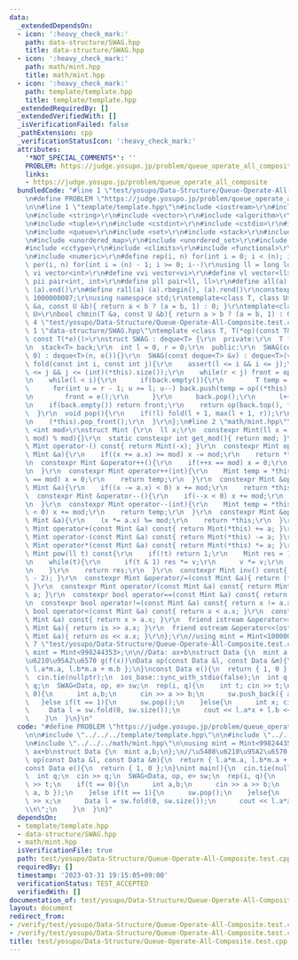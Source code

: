 ```yaml
---
data:
  _extendedDependsOn:
  - icon: ':heavy_check_mark:'
    path: data-structure/SWAG.hpp
    title: data-structure/SWAG.hpp
  - icon: ':heavy_check_mark:'
    path: math/mint.hpp
    title: math/mint.hpp
  - icon: ':heavy_check_mark:'
    path: template/template.hpp
    title: template/template.hpp
  _extendedRequiredBy: []
  _extendedVerifiedWith: []
  _isVerificationFailed: false
  _pathExtension: cpp
  _verificationStatusIcon: ':heavy_check_mark:'
  attributes:
    '*NOT_SPECIAL_COMMENTS*': ''
    PROBLEM: https://judge.yosupo.jp/problem/queue_operate_all_composite
    links:
    - https://judge.yosupo.jp/problem/queue_operate_all_composite
  bundledCode: "#line 1 \"test/yosupo/Data-Structure/Queue-Operate-All-Composite.test.cpp\"\
    \n#define PROBLEM \"https://judge.yosupo.jp/problem/queue_operate_all_composite\"\
    \n\n#line 1 \"template/template.hpp\"\n#include <iostream>\r\n#include <cmath>\r\
    \n#include <string>\r\n#include <vector>\r\n#include <algorithm>\r\n#include <utility>\r\
    \n#include <tuple>\r\n#include <cstdint>\r\n#include <cstdio>\r\n#include <map>\r\
    \n#include <queue>\r\n#include <set>\r\n#include <stack>\r\n#include <deque>\r\
    \n#include <unordered_map>\r\n#include <unordered_set>\r\n#include <bitset>\r\n\
    #include <cctype>\r\n#include <climits>\r\n#include <functional>\r\n#include <cassert>\r\
    \n#include <numeric>\r\n#define rep(i, n) for(int i = 0; i < (n); i++)\r\n#define\
    \ per(i, n) for(int i = (n) - 1; i >= 0; i--)\r\nusing ll = long long;\r\n#define\
    \ vi vector<int>\r\n#define vvi vector<vi>\r\n#define vl vector<ll>\r\n#define\
    \ pii pair<int, int>\r\n#define pll pair<ll, ll>\r\n#define all(a) (a).begin(),\
    \ (a).end()\r\n#define rall(a) (a).rbegin(), (a).rend()\r\nconstexpr int mod =\
    \ 1000000007;\r\nusing namespace std;\r\ntemplate<class T, class U>\r\nbool chmax(T\
    \ &a, const U &b){ return a < b ? (a = b, 1) : 0; }\r\ntemplate<class T, class\
    \ U>\r\nbool chmin(T &a, const U &b){ return a > b ? (a = b, 1) : 0; }\n#line\
    \ 4 \"test/yosupo/Data-Structure/Queue-Operate-All-Composite.test.cpp\"\n\n#line\
    \ 1 \"data-structure/SWAG.hpp\"\ntemplate <class T, T(*op)(const T&,const T&),\
    \ const T(*e)()>\r\nstruct SWAG : deque<T> {\r\n  private:\r\n  T front = e();\r\
    \n  stack<T> back;\r\n  int l = 0, r = 0;\r\n  public:\r\n  SWAG(const int n =\
    \ 0) : deque<T>(n, e()){}\r\n  SWAG(const deque<T> &v) : deque<T>(v){}\r\n  T\
    \ fold(const int i, const int j){\r\n    assert(l <= i && i <= j);\r\n    assert(r\
    \ <= j && j <= (int)(*this).size());\r\n    while(r < j) front = op(front, (*this)[r++]);\r\
    \n    while(l < i){\r\n      if(back.empty()){\r\n        T temp = e();\r\n  \
    \      for(int u = r - 1; u >= l; u--) back.push(temp = op((*this)[u], temp));\r\
    \n        front = e();\r\n      }\r\n      back.pop();\r\n      l++;\r\n    }\r\
    \n    if(back.empty()) return front;\r\n    return op(back.top(), front);\r\n\
    \  }\r\n  void pop(){\r\n    if(!l) fold(l + 1, max(l + 1, r));\r\n    l--; r--;\r\
    \n    (*this).pop_front();\r\n  }\r\n};\n#line 2 \"math/mint.hpp\"\n\r\ntemplate\
    \ <int mod>\r\nstruct Mint {\r\n  ll x;\r\n  constexpr Mint(ll x = 0) : x((x +\
    \ mod) % mod){}\r\n  static constexpr int get_mod(){ return mod; }\r\n  constexpr\
    \ Mint operator-() const{ return Mint(-x); }\r\n  constexpr Mint operator+=(const\
    \ Mint &a){\r\n    if((x += a.x) >= mod) x -= mod;\r\n    return *this;\r\n  }\r\
    \n  constexpr Mint &operator++(){\r\n    if(++x == mod) x = 0;\r\n    return *this;\r\
    \n  }\r\n  constexpr Mint operator++(int){\r\n    Mint temp = *this;\r\n    if(++x\
    \ == mod) x = 0;\r\n    return temp;\r\n  }\r\n  constexpr Mint &operator-=(const\
    \ Mint &a){\r\n    if((x -= a.x) < 0) x += mod;\r\n    return *this;\r\n  }\r\n\
    \  constexpr Mint &operator--(){\r\n    if(--x < 0) x += mod;\r\n    return *this;\r\
    \n  }\r\n  constexpr Mint operator--(int){\r\n    Mint temp = *this;\r\n    if(--x\
    \ < 0) x += mod;\r\n    return temp;\r\n  }\r\n  constexpr Mint &operator*=(const\
    \ Mint &a){\r\n    (x *= a.x) %= mod;\r\n    return *this;\r\n  }\r\n  constexpr\
    \ Mint operator+(const Mint &a) const{ return Mint(*this) += a; }\r\n  constexpr\
    \ Mint operator-(const Mint &a) const{ return Mint(*this) -= a; }\r\n  constexpr\
    \ Mint operator*(const Mint &a) const{ return Mint(*this) *= a; }\r\n  constexpr\
    \ Mint pow(ll t) const{\r\n    if(!t) return 1;\r\n    Mint res = 1, v = *this;\r\
    \n    while(t){\r\n      if(t & 1) res *= v;\r\n      v *= v;\r\n      t >>= 1;\r\
    \n    }\r\n    return res;\r\n  }\r\n  constexpr Mint inv() const{ return pow(mod\
    \ - 2); }\r\n  constexpr Mint &operator/=(const Mint &a){ return (*this) *= a.inv();\
    \ }\r\n  constexpr Mint operator/(const Mint &a) const{ return Mint(*this) /=\
    \ a; }\r\n  constexpr bool operator==(const Mint &a) const{ return x == a.x; }\r\
    \n  constexpr bool operator!=(const Mint &a) const{ return x != a.x; }\r\n  constexpr\
    \ bool operator<(const Mint &a) const{ return x < a.x; }\r\n  constexpr bool operator>(const\
    \ Mint &a) const{ return x > a.x; }\r\n  friend istream &operator>>(istream &is,\
    \ Mint &a){ return is >> a.x; }\r\n  friend ostream &operator<<(ostream &os, const\
    \ Mint &a){ return os << a.x; }\r\n};\r\n//using mint = Mint<1000000007>;\n#line\
    \ 7 \"test/yosupo/Data-Structure/Queue-Operate-All-Composite.test.cpp\"\n\nusing\
    \ mint = Mint<998244353>;\n\n//Data: ax+b\nstruct Data {\n  mint a,b;\n};\n//\u5408\
    \u6210\u95A2\u6570 g(f(x))\nData op(const Data &l, const Data &m){\n  return {\
    \ l.a*m.a, l.b*m.a + m.b };\n}\nconst Data e(){\n  return { 1, 0 };\n}\nint main(){\n\
    \  cin.tie(nullptr);\n  ios_base::sync_with_stdio(false);\n  int q;\n  cin >>\
    \ q;\n  SWAG<Data, op, e> sw;\n  rep(i, q){\n    int t; cin >> t;\n    if(t ==\
    \ 0){\n      int a,b;\n      cin >> a >> b;\n      sw.push_back({ a, b });\n \
    \   }else if(t == 1){\n      sw.pop();\n    }else{\n      int x; cin >> x;\n \
    \     Data l = sw.fold(0, sw.size());\n      cout << l.a*x + l.b << \"\\n\";\n\
    \    }\n  }\n}\n"
  code: "#define PROBLEM \"https://judge.yosupo.jp/problem/queue_operate_all_composite\"\
    \n\n#include \"../../../template/template.hpp\"\n\n#include \"../../../data-structure/SWAG.hpp\"\
    \n#include \"../../../math/mint.hpp\"\n\nusing mint = Mint<998244353>;\n\n//Data:\
    \ ax+b\nstruct Data {\n  mint a,b;\n};\n//\u5408\u6210\u95A2\u6570 g(f(x))\nData\
    \ op(const Data &l, const Data &m){\n  return { l.a*m.a, l.b*m.a + m.b };\n}\n\
    const Data e(){\n  return { 1, 0 };\n}\nint main(){\n  cin.tie(nullptr);\n  ios_base::sync_with_stdio(false);\n\
    \  int q;\n  cin >> q;\n  SWAG<Data, op, e> sw;\n  rep(i, q){\n    int t; cin\
    \ >> t;\n    if(t == 0){\n      int a,b;\n      cin >> a >> b;\n      sw.push_back({\
    \ a, b });\n    }else if(t == 1){\n      sw.pop();\n    }else{\n      int x; cin\
    \ >> x;\n      Data l = sw.fold(0, sw.size());\n      cout << l.a*x + l.b << \"\
    \\n\";\n    }\n  }\n}"
  dependsOn:
  - template/template.hpp
  - data-structure/SWAG.hpp
  - math/mint.hpp
  isVerificationFile: true
  path: test/yosupo/Data-Structure/Queue-Operate-All-Composite.test.cpp
  requiredBy: []
  timestamp: '2023-03-31 19:15:05+09:00'
  verificationStatus: TEST_ACCEPTED
  verifiedWith: []
documentation_of: test/yosupo/Data-Structure/Queue-Operate-All-Composite.test.cpp
layout: document
redirect_from:
- /verify/test/yosupo/Data-Structure/Queue-Operate-All-Composite.test.cpp
- /verify/test/yosupo/Data-Structure/Queue-Operate-All-Composite.test.cpp.html
title: test/yosupo/Data-Structure/Queue-Operate-All-Composite.test.cpp
---
```

